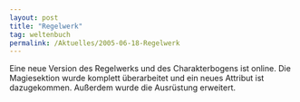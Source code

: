 ```yaml
---
layout: post
title: "Regelwerk"
tag: weltenbuch
permalink: /Aktuelles/2005-06-18-Regelwerk
---
```


Eine neue Version des Regelwerks und des Charakterbogens ist online. Die Magiesektion wurde komplett überarbeitet und ein neues Attribut ist dazugekommen. Außerdem wurde die Ausrüstung erweitert.


